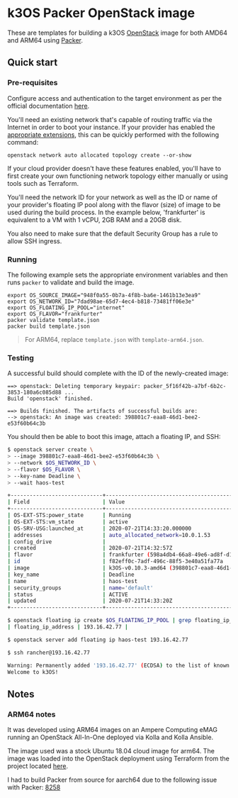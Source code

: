 # k3OS Packer OpenStack image

These are templates for building a k3OS [OpenStack](https://openstack.org) image for both AMD64 and ARM64 using [Packer](https://www.packer.io).

## Quick start

### Pre-requisites

Configure access and authentication to the target environment as per the official documentation [here](https://docs.openstack.org/python-openstackclient/pike/configuration/index.html).

You'll need an existing network that's capable of routing traffic via the Internet in order to boot your instance.  If your provider has enabled the [appropriate extensions](https://docs.openstack.org/neutron/ussuri/admin/config-auto-allocation.html), this can be quickly performed with the following command:

```
openstack network auto allocated topology create --or-show
```

If your cloud provider doesn't have these features enabled, you'll have to first create your own functioning network topology either manually or using tools such as Terraform.

You'll need the network ID for your network as well as the ID or name of your provider's floating IP pool along with the flavor (size) of image to be used during the build process.  In the example below, 'frankfurter' is equivalent to a VM with 1 vCPU, 2GB RAM and a 20GB disk.

You also need to make sure that the default Security Group has a rule to allow SSH ingress.

### Running

The following example sets the appropriate environment variables and then runs `packer` to validate and build the image.

```
export OS_SOURCE_IMAGE="948f0a55-0b7a-4f8b-ba6e-1461b13e3ea9"
export OS_NETWORK_ID="7dad98ae-65d7-4ec4-b818-73481ff06e3e"
export OS_FLOATING_IP_POOL="internet"
export OS_FLAVOR="frankfurter"
packer validate template.json
packer build template.json
```

> For ARM64, replace `template.json` with `template-arm64.json`.

### Testing

A successful build should complete with the ID of the newly-created image:

```
==> openstack: Deleting temporary keypair: packer_5f16f42b-a7bf-6b2c-3853-180a6c085d88 ...
Build 'openstack' finished.

==> Builds finished. The artifacts of successful builds are:
--> openstack: An image was created: 398801c7-eaa8-46d1-bee2-e53f60b64c3b
```

You should then be able to boot this image, attach a floating IP, and SSH:

```bash
$ openstack server create \
> --image 398801c7-eaa8-46d1-bee2-e53f60b64c3b \
> --network $OS_NETWORK_ID \
> --flavor $OS_FLAVOR \
> --key-name Deadline \
> --wait haos-test

+-----------------------------+-----------------------------------------------------------+
| Field                       | Value                                                     |
+-----------------------------+-----------------------------------------------------------+
| OS-EXT-STS:power_state      | Running                                                   |
| OS-EXT-STS:vm_state         | active                                                    |
| OS-SRV-USG:launched_at      | 2020-07-21T14:33:20.000000                                |
| addresses                   | auto_allocated_network=10.0.1.53                          |
| config_drive                |                                                           |
| created                     | 2020-07-21T14:32:57Z                                      |
| flavor                      | frankfurter (598a4db4-66a8-49e6-ad8f-d1478afb889b)        |
| id                          | f82eff0c-7adf-496c-88f5-3e40a51fa77a                      |
| image                       | k3OS-v0.10.3-amd64 (398801c7-eaa8-46d1-bee2-e53f60b64c3b) |
| key_name                    | Deadline                                                  |
| name                        | haos-test                                                 |
| security_groups             | name='default'                                            |
| status                      | ACTIVE                                                    |
| updated                     | 2020-07-21T14:33:20Z                                      |
+-----------------------------+-----------------------------------------------------------+

$ openstack floating ip create $OS_FLOATING_IP_POOL | grep floating_ip_address
| floating_ip_address | 193.16.42.77 |

$ openstack server add floating ip haos-test 193.16.42.77

$ ssh rancher@193.16.42.77

Warning: Permanently added '193.16.42.77' (ECDSA) to the list of known hosts.
Welcome to k3OS!
```

## Notes

### ARM64 notes

It was developed using ARM64 images on an Ampere Computing eMAG running an OpenStack All-In-One deployed via Kolla and Kolla Ansible.

The image used was a stock Ubuntu 18.04 cloud image for arm64.  The image was loaded into the OpenStack deployment using Terraform from the project located [here](https://github.com/amperecomputing/terraform-openstack-images).


I had to build Packer from source for aarch64 due to the following issue with Packer: [8258](https://github.com/hashicorp/packer/issues/8258)

